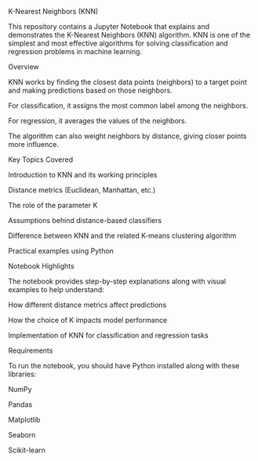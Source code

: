 K-Nearest Neighbors (KNN)

This repository contains a Jupyter Notebook that explains and demonstrates the K-Nearest Neighbors (KNN) algorithm. KNN is one of the simplest and most effective algorithms for solving classification and regression problems in machine learning.


Overview

KNN works by finding the closest data points (neighbors) to a target point and making predictions based on those neighbors.

For classification, it assigns the most common label among the neighbors.

For regression, it averages the values of the neighbors.

The algorithm can also weight neighbors by distance, giving closer points more influence.


Key Topics Covered

Introduction to KNN and its working principles

Distance metrics (Euclidean, Manhattan, etc.)

The role of the parameter K

Assumptions behind distance-based classifiers

Difference between KNN and the related K-means clustering algorithm

Practical examples using Python


Notebook Highlights

The notebook provides step-by-step explanations along with visual examples to help understand:

How different distance metrics affect predictions

How the choice of K impacts model performance

Implementation of KNN for classification and regression tasks



Requirements

To run the notebook, you should have Python installed along with these libraries:

NumPy

Pandas

Matplotlib

Seaborn

Scikit-learn
